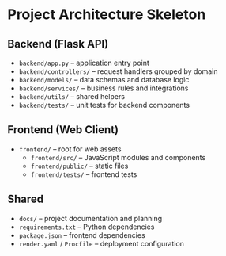 # Project Architecture Skeleton

## Backend (Flask API)
- `backend/app.py` – application entry point
- `backend/controllers/` – request handlers grouped by domain
- `backend/models/` – data schemas and database logic
- `backend/services/` – business rules and integrations
- `backend/utils/` – shared helpers
- `backend/tests/` – unit tests for backend components

## Frontend (Web Client)
- `frontend/` – root for web assets
  - `frontend/src/` – JavaScript modules and components
  - `frontend/public/` – static files
  - `frontend/tests/` – frontend tests

## Shared
- `docs/` – project documentation and planning
- `requirements.txt` – Python dependencies
- `package.json` – frontend dependencies
- `render.yaml` / `Procfile` – deployment configuration
